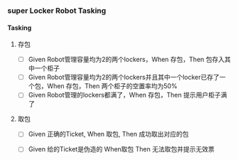 ### super Locker Robot Tasking

#### Tasking

1. 存包

   - [ ] Given Robot管理容量均为2的两个lockers，When 存包，Then 包存入其中一个柜子
   - [ ] Given Robot管理容量均为2的两个lockers并且其中一个locker已存了一个包，When 存包，Then 两个柜子的空置率均为50%
   - [ ] Given Robot管理的lockers都满了，When 存包，Then 提示用户柜子满了

2. 取包

   - [ ] Given 正确的Ticket, When 取包, Then 成功取出对应的包
   - [ ] Given 给的Ticket是伪造的 When取包 Then 无法取包并提示无效票


